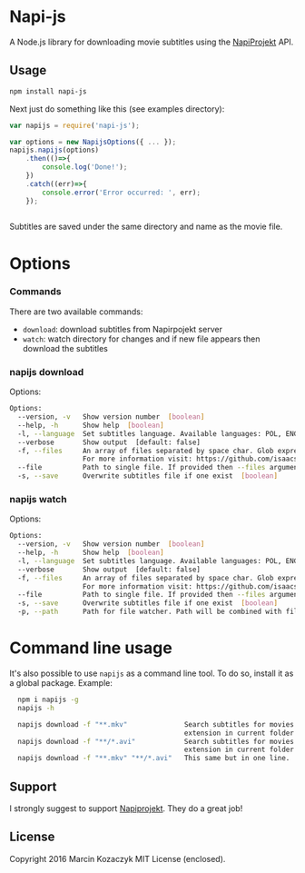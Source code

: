 Napi-js
=====

A Node.js library for downloading movie subtitles using the [NapiProjekt](http://www.napiprojekt.pl/) API.

## Usage
```bash
npm install napi-js
```

Next just do something like this (see examples directory):

```javascript
var napijs = require('napi-js');

var options = new NapijsOptions({ ... });
napijs.napijs(options)
    .then(()=>{
        console.log('Done!');
    })
    .catch((err)=>{
        console.error('Error occurred: ', err);
    });
    
```

Subtitles are saved under the same directory and name as the movie file.

Options
======

### Commands

There are two available commands:

* `download`: download subtitles from Napirpojekt server
* `watch`: watch directory for changes and if new file appears then download the subtitles

### napijs download

Options:

```bash
Options:
  --version, -v   Show version number  [boolean]
  --help, -h      Show help  [boolean]
  -l, --language  Set subtitles language. Available languages: POL, ENG  [choices: "POL", "ENG"] [default: "POL"]
  --verbose       Show output  [default: false]
  -f, --files     An array of files separated by space char. Glob expression allowed.
                  For more information visit: https://github.com/isaacs/node-glob  [array] [default: ["*.mkv","*.avi","*.mp4","*.mpeg","*.wmv","*.rmvb","*.mov","*.mpg"]]
  --file          Path to single file. If provided then --files argument is ignored
  -s, --save      Overwrite subtitles file if one exist  [boolean]
```

### napijs watch

Options:

```bash
Options:
  --version, -v   Show version number  [boolean]
  --help, -h      Show help  [boolean]
  -l, --language  Set subtitles language. Available languages: POL, ENG  [choices: "POL", "ENG"] [default: "POL"]
  --verbose       Show output  [default: false]
  -f, --files     An array of files separated by space char. Glob expression allowed.
                  For more information visit: https://github.com/isaacs/node-glob  [array] [default: ["*.mkv","*.avi","*.mp4","*.mpeg","*.wmv","*.rmvb","*.mov","*.mpg"]]
  --file          Path to single file. If provided then --files argument is ignored
  -s, --save      Overwrite subtitles file if one exist  [boolean]
  -p, --path      Path for file watcher. Path will be combined with file patterns from --files parameter  [default: "."]
```

Command line usage
========

It's also possible to use `napijs` as a command line tool. To do so, install it as a global package. Example:

```bash
  npm i napijs -g
  napijs -h

  napijs download -f "**.mkv"              Search subtitles for movies with .mkv
                                           extension in current folder
  napijs download -f "**/*.avi"            Search subtitles for movies with .avi
                                           extension in current folder and subfolders.
  napijs download -f "**.mkv" "**/*.avi"   This same but in one line.

```

Support
-------

I strongly suggest to support [Napiprojekt](http://www.napiprojekt.pl/wsparcie). They do a great job!

License
--------

Copyright 2016 Marcin Kozaczyk MIT License (enclosed).
